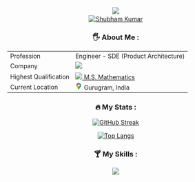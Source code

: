 <div align="center">
<div id="header" align="center">
  <img src="https://media.giphy.com/media/RbDKaczqWovIugyJmW/giphy.gif" width="200"/>
</div>

<div id="badges" align="center">
  <a href="https://www.linkedin.com/in/schwiftycold/">
    <img src="https://img.shields.io/badge/LinkedIn-blue?style=for-the-badge&logo=linkedin&logoColor=white" alt="Shubham Kumar"/>
  </a>
</div>

  ### 🖐️ About Me :
  <table>
    <tr>
      <td>Profession</td>
      <td>Engineer - SDE (Product Architecture)</td>
    </tr>
    <tr>
      <td>Company</td>
      <td><a href="https://www.greyorange.com/"><img src="https://www.greyorange.com/wp-content/uploads/2022/09/logo.png" width="100"/></a></td>
    </tr>
    <tr>
      <td>Highest Qualification</td>
      <td><a href="https://www.bits-pilani.ac.in/"> <img src="https://upload.wikimedia.org/wikipedia/en/thumb/d/d3/BITS_Pilani-Logo.svg/200px-BITS_Pilani-Logo.svg.png" width="16"/> M.S. Mathematics</a></td>
    </tr>
    <tr>
      <td>Current Location</td>
      <td><img src="https://raw.githubusercontent.com/github/explore/6ba838f619f5cf462102ea190d7a154970220c3c/topics/google-maps/google-maps.png" width="16"/> Gurugram, India</td>
    </tr>
  </table>
  
  ### :fire: My Stats :

  [![GitHub Streak](https://github-readme-streak-stats.herokuapp.com?user=UnresolvedCold&theme=dark&hide_border=true)](https://git.io/streak-stats)

  [![Top Langs](https://github-readme-stats.vercel.app/api/top-langs/?username=UnresolvedCold&layout=compact&theme=vision-friendly-dark)](https://github.com/anuraghazra/github-readme-stats)

  ### 🍸 My Skills :
  
  <p align="center">
    <img src="https://skillicons.dev/icons?i=git,kubernetes,docker,c,cpp,vim,angular,ansible,arduino,aws,bash,bootstrap,css,eclipse,elixir,express,figma,firebase,flask,gcp,github,githubactions,gradle,heroku,html,idea,java,js,jenkins,linux,md,matlab,maven,mongodb,mysql,nextjs,nginx,nodejs,php,postgres,py,pytorch,raspberrypi,react,redis,redux,regex,solidity,spring,selenium,tensorflow,ts,vscode" />
  </p>
  
</div>
